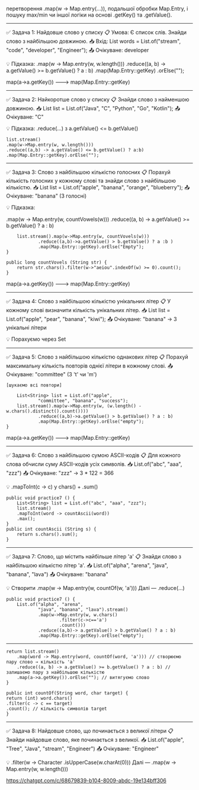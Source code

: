 
перетворення .map(w -> Map.entry(...)),
подальшої обробки Map.Entry,
і пошуку max/min чи іншої логіки на основі
.getKey() та .getValue().

------------------------------------------------

✅ Задача 1: Найдовше слово у списку
📋 Умова:
Є список слів. Знайди слово з найбільшою довжиною.
📥 Вхід:
List<String> words = List.of("stream", "code", 
"developer", "Engineer");
📤 Очікуване: developer

💡 Підказка:
.map(w -> Map.entry(w, w.length()))
.reduce((a, b) -> a.getValue() >= b.getValue() ? a : b)
.map(Map.Entry::getKey)
.orElse("");

map(a->a.getKey()) ---> map(Map.Entry::getKey)

------------------------------------------------

✅ Задача 2: Найкоротше слово у списку
📋 Знайди слово з найменшою довжиною.
📥 List<String> list = List.of("Java", "C",
"Python", "Go", "Kotlin");
📤 Очікуване: "C"

💡 Підказка: .reduce(...) з a.getValue() <= b.getValue()

    list.stream()
    .map(w->Map.entry(w, w.length()))
    .reduce((a,b) -> a.getValue() <= b.getValue() ? a:b)
    .map(Map.Entry::getKey).orElse("");

------------------------------------------------

✅ Задача 3: Слово з найбільшою
кількістю голосних
📋 Порахуй кількість голосних
у кожному слові та знайди
слово з найбільшою кількістю.
📥 List<String> list = List.of("apple", "banana",
"orange", "blueberry");
📤 Очікуване: "banana" (3 голосні)

💡 Підказка:

.map(w -> Map.entry(w, countVowels(w)))
.reduce((a, b) -> a.getValue() >= b.getValue() ? a : b)

        list.stream().map(w->Map.entry(w, countVovels(w)))
                .reduce((a,b)->a.getValue() > b.getValue() ? a :b )
                .map(Map.Entry::getKey).orElse("Empty");
    }

    public long countVovels (String str) {
        return str.chars().filter(w->"aeiou".indexOf(w) >= 0).count();
    }

map(a->a.getKey()) ---> map(Map.Entry::getKey)

------------------------------------------------

✅ Задача 4: Слово з найбільшою 
кількістю унікальних літер
📋 У кожному слові визначити 
кількість унікальних літер.
📥 List<String> list = List.of("apple", "pear",
"banana", "kiwi");
📤 Очікуване: "banana" → 3 унікальні літери

💡 Порахуємо через Set<Character>

------------------------------------------------

✅ Задача 5: Слово з найбільшою кількістю 
однакових літер
📋 Порахуй максимальну кількість
повторів однієї літери в кожному слові.
📤 Очікуване: "committee" (3 't' чи 'm')

    [шукаємо всі повтори]

        List<String> list = List.of("apple",
                "committee", "banana", "success");
        list.stream().map(w->Map.entry(w, (w.length() - w.chars().distinct().count())))
                .reduce((a,b)->a.getValue() > b.getValue() ? a : b)
                .map(Map.Entry::getKey).orElse("empty");
    }
map(a->a.getKey()) ---> map(Map.Entry::getKey)

-----------------------------------------------

✅ Задача 6: Слово з найбільшою сумою ASCII-кодів
📋 Для кожного слова обчисли суму ASCII-кодів
усіх символів.
📥 List.of("abc", "aaa", "zzz")
📤 Очікуване: "zzz" → 3 * 122 = 366

💡 .mapToInt(c -> c) у chars() + .sum()

    public void practice7 () {
        List<String> list = List.of("abc", "aaa", "zzz");
        list.stream()
        .mapToInt(word -> countAscii(word))
        .max();
    }
    public int countAscii (String s) {
        return s.chars().sum();
    }




-----------------------------------------------

✅ Задача 7: Слово, що містить 
найбільше літер 'a'
📋 Знайди слово з найбільшою 
кількістю літер 'a'.
📥 List.of("alpha", "arena", 
"java", "banana", "lava")
📤 Очікуване: "banana"

💡 Створити .map(w -> Map.entry(w, countOf(w, 'a')))
Далі — .reduce(...)

    public void practice7 () {
        List.of("alpha", "arena",
                "java", "banana", "lava").stream()
                .map(w->Map.entry(w, w.chars()
                        .filter(c->c=='a')
                        .count()))
                .reduce((a,b)-> a.getValue() > b.getValue() ? a : b)
                .map(Map.Entry::getKey).orElse("empty");

------

    return list.stream()
        .map(word -> Map.entry(word, countOf(word, 'a'))) // створюємо пару слово → кількість 'a'
        .reduce((a, b) -> a.getValue() >= b.getValue() ? a : b) // залишаємо пару з найбільшою кількістю
        .map(a->a.getKey()).orElse(""); // витягуємо слово
    }

    public int countOf(String word, char target) {
    return (int) word.chars()
    .filter(c -> c == target)
    .count(); // кількість символів target
    }
------------------------------------------------

✅ Задача 8: Найдовше слово, 
що починається з великої літери
📋 Знайди найдовше слово, 
яке починається з великої.
📥 List.of("apple", "Tree", 
"Java", "stream", "Engineer")
📤 Очікуване: "Engineer"

💡 .filter(w -> Character
.isUpperCase(w.charAt(0)))
Далі — .map(w -> Map.entry(w, w.length()))

https://chatgpt.com/c/68679839-b104-8009-abdc-19e134bff306